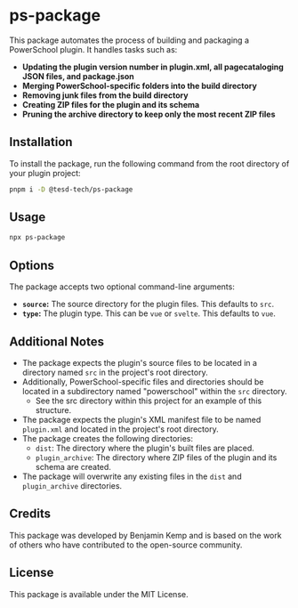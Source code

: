 # ps-package

This package automates the process of building and packaging a PowerSchool plugin. It handles tasks such as:

* **Updating the plugin version number in plugin.xml, all pagecataloging JSON files, and package.json**
* **Merging PowerSchool-specific folders into the build directory**
* **Removing junk files from the build directory**
* **Creating ZIP files for the plugin and its schema**
* **Pruning the archive directory to keep only the most recent ZIP files**

## Installation

To install the package, run the following command from the root directory of your plugin project:

```bash
pnpm i -D @tesd-tech/ps-package
```

## Usage
```bash
npx ps-package
```

## Options

The package accepts two optional command-line arguments:

* **`source`:** The source directory for the plugin files. This defaults to `src`.
* **`type`:** The plugin type. This can be `vue` or `svelte`. This defaults to `vue`.

## Additional Notes

* The package expects the plugin's source files to be located in a directory named `src` in the project's root directory.
* Additionally, PowerSchool-specific files and directories should be located in a subdirectory named "powerschool" within the `src` directory.
  * See the src directory within this project for an example of this structure.
* The package expects the plugin's XML manifest file to be named `plugin.xml` and located in the project's root directory.
* The package creates the following directories:
  * `dist`: The directory where the plugin's built files are placed.
  * `plugin_archive`: The directory where ZIP files of the plugin and its schema are created.
* The package will overwrite any existing files in the `dist` and `plugin_archive` directories.

## Credits

This package was developed by Benjamin Kemp and is based on the work of others who have contributed to the open-source community.

## License

This package is available under the MIT License.
